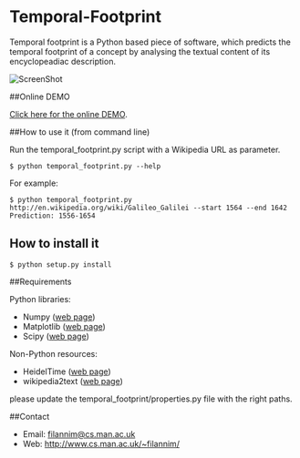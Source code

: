 Temporal-Footprint
==================

Temporal footprint is a Python based piece of software, which predicts the temporal footprint of a concept by analysing the textual content of its encyclopeadiac description.

![ScreenShot](http://www.cs.man.ac.uk/~filannim/projects/temporal_footprints/gfx/temporal_footprints_git.png)

##Online DEMO

[Click here for the online DEMO](http://www.cs.man.ac.uk/~filannim/projects/temporal_footprints/).



##How to use it (from command line)

Run the temporal_footprint.py script with a Wikipedia URL as parameter.

    $ python temporal_footprint.py --help

For example:

    $ python temporal_footprint.py http://en.wikipedia.org/wiki/Galileo_Galilei --start 1564 --end 1642
    Prediction: 1556-1654



## How to install it

	$ python setup.py install



##Requirements

Python libraries:

* Numpy ([web page](http://www.numpy.org/))
* Matplotlib ([web page](http://matplotlib.org/))
* Scipy ([web page](http://www.scipy.org/))

Non-Python resources:

* HeidelTime ([web page](https://code.google.com/p/heideltime/))
* wikipedia2text ([web page](https://github.com/chrisbra/wikipedia2text))

please update the temporal_footprint/properties.py file with the right paths.

##Contact
- Email: filannim@cs.man.ac.uk
- Web: http://www.cs.man.ac.uk/~filannim/